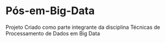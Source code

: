 # Pós-em-Big-Data
Projeto Criado como parte integrante da disciplina Técnicas de Processamento de Dados em Big Data
